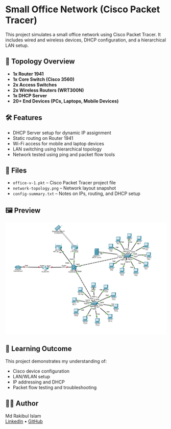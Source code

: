 # Small Office Network (Cisco Packet Tracer)

This project simulates a small office network using Cisco Packet Tracer. It includes wired and wireless devices, DHCP configuration, and a hierarchical LAN setup.

## 🔧 Topology Overview

- **1x Router 1941**
- **1x Core Switch (Cisco 3560)**
- **2x Access Switches**
- **2x Wireless Routers (WRT300N)**
- **1x DHCP Server**
- **20+ End Devices (PCs, Laptops, Mobile Devices)**

## 🛠️ Features

- DHCP Server setup for dynamic IP assignment
- Static routing on Router 1941
- Wi-Fi access for mobile and laptop devices
- LAN switching using hierarchical topology
- Network tested using ping and packet flow tools

## 📁 Files

- `office-v-1.pkt` – Cisco Packet Tracer project file
- `network-topology.png` – Network layout snapshot
- `config-summary.txt` – Notes on IPs, routing, and DHCP setup

## 🖼️ Preview

![Network Topology](network-topology.png)

## 🧠 Learning Outcome

This project demonstrates my understanding of:
- Cisco device configuration
- LAN/WLAN setup
- IP addressing and DHCP
- Packet flow testing and troubleshooting

## 🧑‍💻 Author

Md Rakibul Islam  
[LinkedIn](https://www.linkedin.com/in/rakibulislam893/) • [GitHub](https://github.com/raki893)
